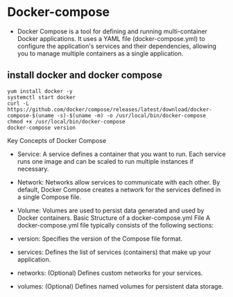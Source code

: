 # Docker-compose
-  Docker Compose is a tool for defining and running multi-container Docker applications. It uses a YAML file (docker-compose.yml) to configure the application's services and their dependencies, allowing you to manage multiple containers as a single application.
## install docker and docker compose
```
yum install docker -y
systemctl start docker
curl -L https://github.com/docker/compose/releases/latest/download/docker-compose-$(uname -s)-$(uname -m) -o /usr/local/bin/docker-compose
chmod +x /usr/local/bin/docker-compose
docker-compose version
```

Key Concepts of Docker Compose
- Service: A service defines a container that you want to run. Each service runs one image and can be scaled to run multiple instances if necessary.
- Network: Networks allow services to communicate with each other. By default, Docker Compose creates a network for the services defined in a single Compose file.
- Volume: Volumes are used to persist data generated and used by Docker containers.
Basic Structure of a docker-compose.yml File
A docker-compose.yml file typically consists of the following sections:

- version: Specifies the version of the Compose file format.
- services: Defines the list of services (containers) that make up your application.
- networks: (Optional) Defines custom networks for your services.
- volumes: (Optional) Defines named volumes for persistent data storage.
